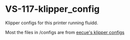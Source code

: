# VS-117-klipper_config

Klipper configs for this printer running fluidd.

Most the files in /configs are from [eecue's klipper configs](https://github.com/eecue/klippper-config)
